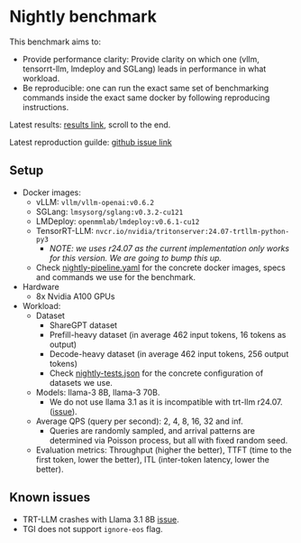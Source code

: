 
# Nightly benchmark

This benchmark aims to:

- Provide performance clarity: Provide clarity on which one (vllm, tensorrt-llm, lmdeploy and SGLang) leads in performance in what workload.
- Be reproducible: one can run the exact same set of benchmarking commands inside the exact same docker by following reproducing instructions.

Latest results: [results link](https://blog.vllm.ai/2024/09/05/perf-update.html), scroll to the end.

Latest reproduction guilde: [github issue link](https://github.com/vllm-project/vllm/issues/8176)

## Setup

- Docker images:
    - vLLM: `vllm/vllm-openai:v0.6.2`
    - SGLang: `lmsysorg/sglang:v0.3.2-cu121`
    - LMDeploy: `openmmlab/lmdeploy:v0.6.1-cu12`
    - TensorRT-LLM: `nvcr.io/nvidia/tritonserver:24.07-trtllm-python-py3`
        - *NOTE: we uses r24.07 as the current implementation only works for this version. We are going to bump this up.*
    - Check [nightly-pipeline.yaml](nightly-pipeline.yaml) for the concrete docker images, specs and commands we use for the benchmark.
- Hardware
    - 8x Nvidia A100 GPUs
- Workload:
    - Dataset
        - ShareGPT dataset
        - Prefill-heavy dataset (in average 462 input tokens, 16 tokens as output)
        - Decode-heavy dataset (in average 462 input tokens, 256 output tokens)
        - Check [nightly-tests.json](tests/nightly-tests.json) for the concrete configuration of datasets we use.
    - Models: llama-3 8B, llama-3 70B.
        - We do not use llama 3.1 as it is incompatible with trt-llm r24.07. ([issue](https://github.com/NVIDIA/TensorRT-LLM/issues/2105)).
    - Average QPS (query per second): 2, 4, 8, 16, 32 and inf.
        - Queries are randomly sampled, and arrival patterns are determined via Poisson process, but all with fixed random seed.
    - Evaluation metrics: Throughput (higher the better), TTFT (time to the first token, lower the better), ITL (inter-token latency, lower the better).

## Known issues

- TRT-LLM crashes with Llama 3.1 8B [issue](https://github.com/NVIDIA/TensorRT-LLM/issues/2105).
- TGI does not support `ignore-eos` flag.

